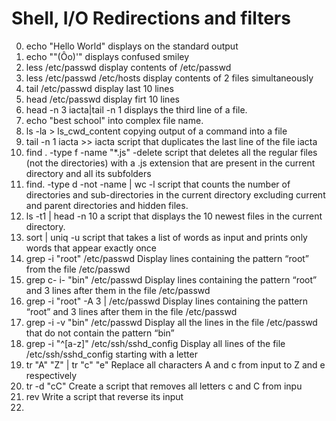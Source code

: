 # Shell, I/O Redirections and filters
0. echo "Hello World" displays on the standard output
1. echo "\"(Ôo)'" displays confused smiley
2. less /etc/passwd display contents of /etc/passwd
3. less /etc/passwd /etc/hosts display contents of 2 files simultaneously
4. tail /etc/passwd display last 10 lines
5. head /etc/passwd display firt 10 lines
6. head -n 3 iacta|tail -n 1 displays the third line of a file.
7. echo "best school" into complex file name.
8. ls -la > ls_cwd_content copying output of a command into a file
9. tail -n 1 iacta >> iacta script that duplicates the last line of the file iacta
10. find . -type f -name "*.js" -delete script that deletes all the regular files (not the directories) with a .js extension that are present in the current directory and all its subfolders
11. find. -type d -not -name | wc -l script that counts the number of directories and sub-directories in the current directory excluding current and parent directories and hidden files.
12. ls -t1 | head -n 10 a script that displays the 10 newest files in the current directory.
13. sort | uniq -u script that takes a list of words as input and prints only words that appear exactly once
14. grep -i "root" /etc/passwd Display lines containing the pattern “root” from the file /etc/passwd
15. grep c- i- "bin" /etc/passwd Display lines containing the pattern “root” and 3 lines after them in the file /etc/passwd
16.  grep -i "root" -A 3 | /etc/passwd Display lines containing the pattern “root” and 3 lines after them in the file /etc/passwd
17. grep -i -v "bin" /etc/passwd Display all the lines in the file /etc/passwd that do not contain the pattern “bin”
18.  grep -i "^[a-z]" /etc/ssh/sshd_config Display all lines of the file /etc/ssh/sshd_config starting with a letter
19. tr "A" "Z" | tr "c" "e" Replace all characters A and c from input to Z and e respectively
20.  tr -d "cC" Create a script that removes all letters c and C from inpu
21. rev Write a script that reverse its input
22.  
